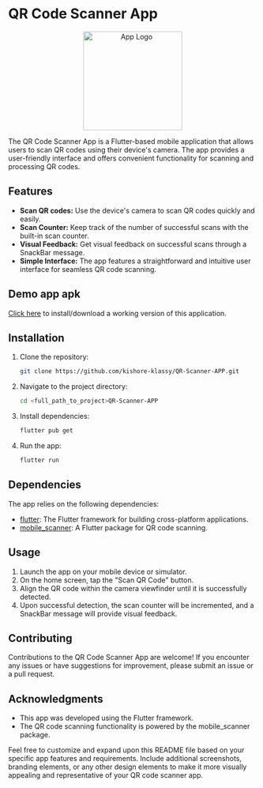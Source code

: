 # QR Code Scanner App

<p align="center">
  <img src="https://cdn-icons-png.flaticon.com/128/3703/3703689.png" alt="App Logo" height="200">
</p>

The QR Code Scanner App is a Flutter-based mobile application that allows users to scan QR codes using their device's camera. The app provides a user-friendly interface and offers convenient functionality for scanning and processing QR codes.

## Features

- **Scan QR codes:** Use the device's camera to scan QR codes quickly and easily.
- **Scan Counter:** Keep track of the number of successful scans with the built-in scan counter.
- **Visual Feedback:** Get visual feedback on successful scans through a SnackBar message.
- **Simple Interface:** The app features a straightforward and intuitive user interface for seamless QR code scanning.

## Demo app apk

[Click here](https://github.com/kishore-klassy/QR-Scanner-APP/blob/main/apks/qr-scanner.apk) to install/download a working version of this application.

## Installation

1. Clone the repository:

   ```bash
   git clone https://github.com/kishore-klassy/QR-Scanner-APP.git
   ```

2. Navigate to the project directory:

   ```bash
   cd <full_path_to_project>QR-Scanner-APP
   ```

3. Install dependencies:

   ```bash
   flutter pub get
   ```

4. Run the app:

   ```bash
   flutter run
   ```

## Dependencies

The app relies on the following dependencies:

- [flutter](https://flutter.dev/): The Flutter framework for building cross-platform applications.
- [mobile_scanner](https://pub.dev/packages/mobile_scanner): A Flutter package for QR code scanning.

## Usage

1. Launch the app on your mobile device or simulator.
2. On the home screen, tap the "Scan QR Code" button.
3. Align the QR code within the camera viewfinder until it is successfully detected.
4. Upon successful detection, the scan counter will be incremented, and a SnackBar message will provide visual feedback.

## Contributing

Contributions to the QR Code Scanner App are welcome! If you encounter any issues or have suggestions for improvement, please submit an issue or a pull request.



## Acknowledgments

- This app was developed using the Flutter framework.
- The QR code scanning functionality is powered by the mobile_scanner package.

Feel free to customize and expand upon this README file based on your specific app features and requirements. Include additional screenshots, branding elements, or any other design elements to make it more visually appealing and representative of your QR code scanner app.
